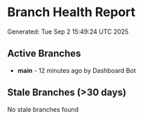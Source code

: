 # Branch Health Report
Generated: Tue Sep  2 15:49:24 UTC 2025

## Active Branches
- **main** - 12 minutes ago by Dashboard Bot

## Stale Branches (>30 days)
No stale branches found
